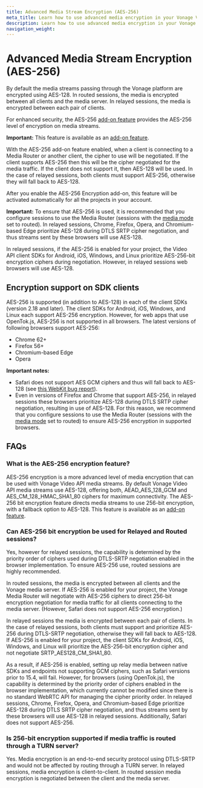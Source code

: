 ```yaml
---
title: Advanced Media Stream Encryption (AES-256)
meta_title: Learn how to use advanced media encryption in your Vonage Video API sessions.
description: Learn how to use advanced media encryption in your Vonage Video API sessions.
navigation_weight:
---
```


# Advanced Media Stream Encryption (AES-256)

By default the media streams passing through the Vonage platform are encrypted using AES-128. In routed sessions, the media is encrypted between all clients and the media server. In relayed sessions, the media is encrypted between each pair of clients.

For enhanced security, the AES-256 [add-on feature](https://www.vonage.com/communications-apis/video/pricing/) provides the AES-256 level of encryption on media streams.

**Important:** This feature is available as an [add-on feature](https://www.vonage.com/communications-apis/video/pricing/).

With the AES-256 add-on feature enabled, when a client is connecting to a Media Router or another client, the cipher to use will be negotiated. If the client supports AES-256 then this will be the cipher negotiated for the media traffic. If the client does not support it, then AES-128 will be used. In the case of relayed sessions, both clients must support AES-256, otherwise they will fall back to AES-128.

After you enable the AES-256 Encryption add-on, this feature will be activated automatically for all the projects in your account.

**Important:** To ensure that AES-256 is used, it is recommended that you configure sessions to use the Media Router (sessions with the [media mode](/video/guides/create-session#the-media-router-and-media-modes) set to routed). In relayed sessions, Chrome, Firefox, Opera, and Chromium-based Edge prioritize AES-128 during DTLS SRTP cipher negotiation, and thus streams sent by these browsers will use AES-128.

In relayed sessions, if the AES-256 is enabled for your project, the Video API client SDKs for Android, iOS, Windows, and Linux prioritize AES-256-bit encryption ciphers during negotiation. However, in relayed sessions web browsers will use AES-128.

## Encryption support on SDK clients

AES-256 is supported (in addition to AES-128) in each of the client SDKs (version 2.18 and later). The client SDKs for Android, iOS, Windows, and Linux each support AES-256 encryption. However, for web apps that use OpenTok.js, AES-256 is not supported in all browsers. The latest versions of following browsers support AES-256:
* Chrome 62+
* Firefox 56+
* Chromium-based Edge
* Opera

**Important notes:**

* Safari does not support AES GCM ciphers and thus will fall back to AES-128 (see [this WebKit bug report](https://bugs.webkit.org/show_bug.cgi?id=214402)).
* Even in versions of Firefox and Chrome that support AES-256, in relayed sessions these browsers prioritize AES-128 during DTLS SRTP cipher negotiation, resulting in use of AES-128. For this reason, we recommend that you configure sessions to use the Media Router (sessions with the [media mode](/video/guides/create-session#the-media-router-and-media-modes) set to routed) to ensure AES-256 encryption in supported browsers.

## FAQs

### What is the AES-256 encryption feature?

AES-256 encryption is a more advanced level of media encryption that can be used with Vonage Video API media streams. By default Vonage Video API media streams use AES-128, offering both, AEAD_AES_128_GCM and AES_CM_128_HMAC_SHA1_80 ciphers for maximum connectivity. The AES-256 bit encryption feature directs media streams to use 256-bit encryption, with a fallback option to AES-128. This feature is available as an [add-on feature](https://www.vonage.com/communications-apis/video/pricing/).

### Can AES-256 bit encryption be used for Relayed and Routed sessions?

Yes, however for relayed sessions, the capability is determined by the priority order of ciphers used during DTLS-SRTP negotiation enabled in the browser implementation. To ensure AES-256 use, routed sessions are highly recommended.

In routed sessions, the media is encrypted between all clients and the Vonage media server. If AES-256 is enabled for your project, the Vonage Media Router will negotiate with AES-256 ciphers to direct 256-bit encryption negotiation for media traffic for all clients connecting to the media server. (However, Safari does not support AES-256 encryption.)

In relayed sessions the media is encrypted between each pair of clients. In the case of relayed sessions, both clients must support and prioritize AES-256 during DTLS-SRTP negotiation, otherwise they will fall back to AES-128. If AES-256 is enabled for your project, the client SDKs for Android, iOS, Windows, and Linux will prioritize the AES-256-bit encryption cipher and not negotiate SRTP_AES128_CM_SHA1_80.

As a result, if AES-256 is enabled, setting up relay media between native SDKs and endpoints not supporting GCM ciphers, such as Safari versions prior to 15.4, will fail. However, for browsers (using OpenTok.js), the capability is determined by the priority order of ciphers enabled in the browser implementation, which currently cannot be modified since there is no standard WebRTC API for managing the cipher priority order. In relayed sessions, Chrome, Firefox, Opera, and Chromium-based Edge prioritize AES-128 during DTLS SRTP cipher negotiation, and thus streams sent by these browsers will use AES-128 in relayed sessions. Additionally, Safari does not support AES-256.

### Is 256-bit encryption supported if media traffic is routed through a TURN server?

Yes. Media encryption is an end-to-end security protocol using DTLS-SRTP and would not be affected by routing through a TURN server. In relayed sessions, media encryption is client-to-client. In routed session media encryption is negotiated between the client and the media server.